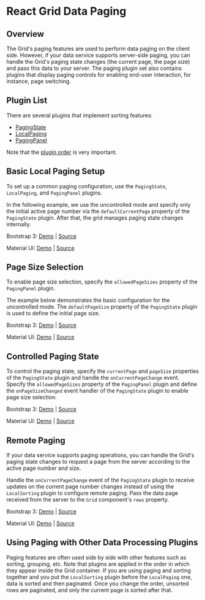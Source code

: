 # React Grid Data Paging

## Overview

The Grid's paging features are used to perform data paging on the client side. However, if your data service supports server-side paging, you can handle the Grid's paging state changes (the current page, the page size) and pass this data to your server. The paging plugin set also contains plugins that display paging controls for enabling end-user interaction, for instance, page switching.

## Plugin List

There are several plugins that implement sorting features:
- [PagingState](../reference/paging-state.md)
- [LocalPaging](../reference/local-paging.md)
- [PagingPanel](../reference/paging-panel.md)

Note that the [plugin order](../README.md#plugin-order) is very important.

## Basic Local Paging Setup

To set up a common paging configuration, use the `PagingState`, `LocalPaging`, and `PagingPanel` plugins.

In the following example, we use the uncontrolled mode and specify only the initial active page number via the `defaultCurrentPage` property of the `PagingState` plugin. After that, the grid manages paging state changes internally.

Bootstrap 3:
[Demo](http://devexpress.github.io/devextreme-reactive/react/grid/demos/#/bootstrap3/paging/local-paging) |
[Source](https://github.com/DevExpress/devextreme-reactive/tree/master/packages/dx-react-demos/src/bootstrap3/paging/local-paging.jsx)

Material UI:
[Demo](http://devexpress.github.io/devextreme-reactive/react/grid/demos/#/material-ui/paging/local-paging) |
[Source](https://github.com/DevExpress/devextreme-reactive/tree/master/packages/dx-react-demos/src/material-ui/paging/local-paging.jsx)

## Page Size Selection

To enable page size selection, specify the `allowedPageSizes` property of the `PagingPanel` plugin.

The example below demonstrates the basic configuration for the uncontrolled mode. The `defaultPageSize` property of the `PagingState` plugin is used to define the initial page size.

Bootstrap 3:
[Demo](http://devexpress.github.io/devextreme-reactive/react/grid/demos/#/bootstrap3/paging/page-size-selector) |
[Source](https://github.com/DevExpress/devextreme-reactive/tree/master/packages/dx-react-demos/src/bootstrap3/paging/page-size-selector.jsx)

Material UI:
[Demo](http://devexpress.github.io/devextreme-reactive/react/grid/demos/#/material-ui/paging/page-size-selector) |
[Source](https://github.com/DevExpress/devextreme-reactive/tree/master/packages/dx-react-demos/src/material-ui/paging/page-size-selector.jsx)

## Controlled Paging State

To control the paging state, specify the `currentPage` and `pageSize` properties of the `PagingState` plugin and handle the `onCurrentPageChange` event. Specify the `allowedPageSizes` property of the `PagingPanel` plugin and define the `onPageSizeChanged` event handler of the `PagingState` plugin to enable page size selection.

Bootstrap 3:
[Demo](http://devexpress.github.io/devextreme-reactive/react/grid/demos/#/bootstrap3/paging/local-paging-controlled) |
[Source](https://github.com/DevExpress/devextreme-reactive/tree/master/packages/dx-react-demos/src/bootstrap3/paging/local-paging-controlled.jsx)

Material UI:
[Demo](http://devexpress.github.io/devextreme-reactive/react/grid/demos/#/material-ui/paging/local-paging-controlled) |
[Source](https://github.com/DevExpress/devextreme-reactive/tree/master/packages/dx-react-demos/src/material-ui/paging/local-paging-controlled.jsx)

## Remote Paging

If your data service supports paging operations, you can handle the Grid's paging state changes to request a page from the server according to the active page number and size.

Handle the `onCurrentPageChange` event of the `PagingState` plugin to receive updates on the current page number changes instead of using the `LocalSorting` plugin to configure remote paging. Pass the data page received from the server to the `Grid` component's `rows` property.

Bootstrap 3:
[Demo](http://devexpress.github.io/devextreme-reactive/react/grid/demos/#/bootstrap3/paging/remote-paging) |
[Source](https://github.com/DevExpress/devextreme-reactive/tree/master/packages/dx-react-demos/src/bootstrap3/paging/remote-paging.jsx)

Material UI:
[Demo](http://devexpress.github.io/devextreme-reactive/react/grid/demos/#/material-ui/paging/remote-paging) |
[Source](https://github.com/DevExpress/devextreme-reactive/tree/master/packages/dx-react-demos/src/material-ui/paging/remote-paging.jsx)

## Using Paging with Other Data Processing Plugins

Paging features are often used side by side with other features such as sorting, grouping, etc. Note that plugins are applied in the order in which they appear inside the Grid container. If you are using paging and sorting together and you put the `LocalSorting` plugin before the `LocalPaging` one,  data is sorted and then paginated. Once you change the order, unsorted rows are paginated, and only the current page is sorted after that.

